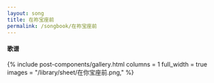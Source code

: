 ```yaml
---
layout: song
title: 在祢宝座前
permalink: /songbook/在祢宝座前
---
```


#### 歌谱

{% include post-components/gallery.html
    columns = 1
    full_width = true
    images = "/library/sheet/在你宝座前.png,"
%}
